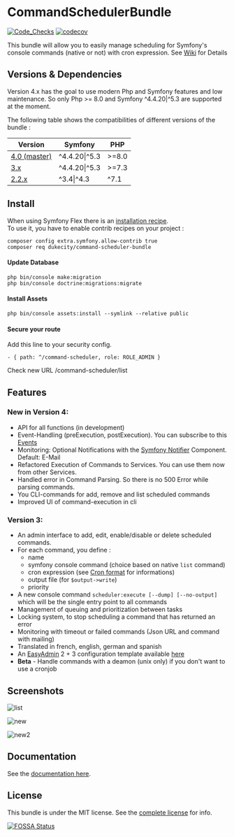 CommandSchedulerBundle
======================

[![Code_Checks](https://github.com/Dukecity/CommandSchedulerBundle/actions/workflows/code_checks.yaml/badge.svg?branch=master)](https://github.com/Dukecity/CommandSchedulerBundle/actions/workflows/code_checks.yaml)
[![codecov](https://codecov.io/gh/Dukecity/CommandSchedulerBundle/branch/master/graph/badge.svg?token=V3IZ35QH9D)](https://codecov.io/gh/Dukecity/CommandSchedulerBundle)

This bundle will allow you to easily manage scheduling for Symfony's console commands (native or not) with cron expression.
See [Wiki](https://github.com/Dukecity/CommandSchedulerBundle/wiki) for Details

## Versions & Dependencies

Version 4.x has the goal to use modern Php and Symfony features and low maintenance.
So only Php >= 8.0 and Symfony ^4.4.20|^5.3 are supported at the moment.

The following table shows the compatibilities of different versions of the bundle :

| Version                                                                               | Symfony          | PHP    |
| ------------------------------------------------------------------------------------- |  --------------- | ------ |
| [4.0 (master)](https://github.com/Dukecity/CommandSchedulerBundle/tree/master)        | ^4.4.20\|^5.3    | >=8.0  |
| [3.x](https://github.com/Dukecity/CommandSchedulerBundle/tree/3.x)                    | ^4.4.20\|^5.3    | >=7.3  |
| [2.2.x](https://github.com/Dukecity/CommandSchedulerBundle/tree/2.2)                  | ^3.4\|^4.3       | ^7.1   |


## Install

When using Symfony Flex there is an [installation recipe](https://github.com/symfony/recipes-contrib/tree/master/dukecity/command-scheduler-bundle/3.0).  
To use it, you have to enable contrib recipes on your project : 

    composer config extra.symfony.allow-contrib true
    composer req dukecity/command-scheduler-bundle

#### Update Database

    php bin/console make:migration
    php bin/console doctrine:migrations:migrate

#### Install Assets

    php bin/console assets:install --symlink --relative public

#### Secure your route
Add this line to your security config.

    - { path: ^/command-scheduler, role: ROLE_ADMIN } 

Check new URL /command-scheduler/list

## Features

### New in Version 4:
- API for all functions (in development)
- Event-Handling (preExecution, postExecution). You can subscribe to this [Events](Resources/doc/integrations/events/index.md)
- Monitoring: Optional Notifications with the [Symfony Notifier](https://symfony.com/doc/current/notifier.html) Component. Default: E-Mail
- Refactored Execution of Commands to Services. You can use them now from other Services.
- Handled error in Command Parsing. So there is no 500 Error while parsing commands.
- You CLI-commands for add, remove and list scheduled commands
- Improved UI of command-execution in cli


### Version 3:
- An admin interface to add, edit, enable/disable or delete scheduled commands.
- For each command, you define :
  - name
  - symfony console command (choice based on native `list` command)
  - cron expression (see [Cron format](http://en.wikipedia.org/wiki/Cron#Format) for informations)
  - output file (for `$output->write`)
  - priority
- A new console command `scheduler:execute [--dump] [--no-output]` which will be the single entry point to all commands
- Management of queuing and prioritization between tasks
- Locking system, to stop scheduling a command that has returned an error
- Monitoring with timeout or failed commands (Json URL and command with mailing)
- Translated in french, english, german and spanish
- An [EasyAdmin](https://github.com/EasyCorp/EasyAdminBundle) 2 + 3 configuration template available [here](Resources/doc/integrations/easyadmin/index.md)
- **Beta** - Handle commands with a deamon (unix only) if you don't want to use a cronjob

## Screenshots
![list](Resources/doc/images/scheduled-list.png)

![new](Resources/doc/images/new-schedule.png)

![new2](Resources/doc/images/command-list.png)

## Documentation

See the [documentation here](https://github.com/Dukecity/CommandSchedulerBundle/wiki).

## License

This bundle is under the MIT license. See the [complete license](Resources/meta/LICENCE) for info.

[![FOSSA Status](https://app.fossa.com/api/projects/git%2Bgithub.com%2FDukecity%2FCommandSchedulerBundle.svg?type=small)](https://app.fossa.com/projects/git%2Bgithub.com%2FDukecity%2FCommandSchedulerBundle?ref=badge_small)
